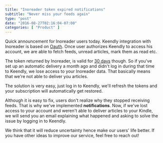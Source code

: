 ```yaml
---
title: "Inoreader token expired notifications"
subtitle: "Never miss your feeds again"
type: "post"
date: "2016-08-27T02:16:04-07:00"
categories: [ "Product" ]
---
```


Quick announcement for Inoreader users today.
Keendly integration with Inoreader is based on [Oauth](https://www.inoreader.com/developers/oauth).
Once user authorizes Keendly to access his account, we are able to fetch feeds, unread articles, mark them as read etc.

The token returned by Inoreader, is valid for [30 days](https://www.inoreader.com/developers/oauth#comment-2708071395) though. So if you've set up an automatic delivery a month ago and didn't log in during that time to Keendly, we lose access to your Inoreader data. That basically means that we're not able to deliver you articles.

The solution is very easy, just log in to Keendly, we'll refresh the tokens and your subscription will automatically get restored.

Although it is easy to fix, users don't realize why they stopped receiving feeds. That is why we've implemented **notifications**.
Now, if we've lost access to your account and weren't able to deliver articles to your Kindle, we will send you an email explaining what happened and asking to solve the issue by logging in to Keendly.

We think that it will reduce uncertainty hence make our users' life better. If you have other ideas to improve our service, feel free to reach out!
